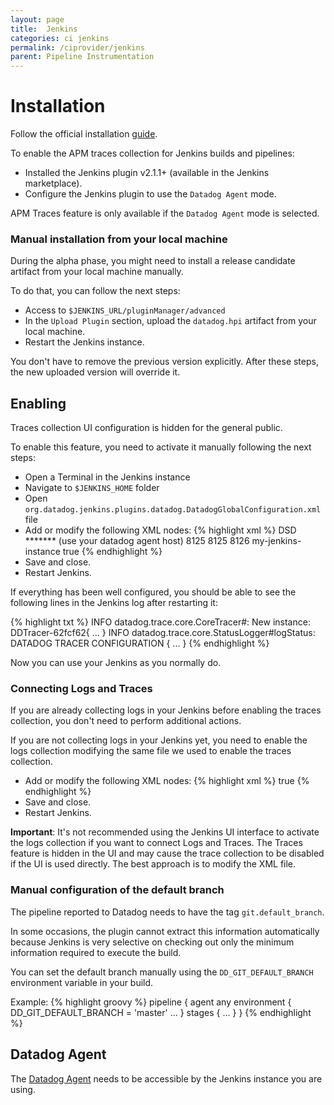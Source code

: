 ```yaml
---
layout: page
title:  Jenkins
categories: ci jenkins
permalink: /ciprovider/jenkins
parent: Pipeline Instrumentation
---
```


# Installation

Follow the official installation [guide](https://github.com/jenkinsci/datadog-plugin/blob/master/README.md).

To enable the APM traces collection for Jenkins builds and pipelines:

* Installed the Jenkins plugin v2.1.1+ (available in the Jenkins marketplace).
* Configure the Jenkins plugin to use the `Datadog Agent` mode.

APM Traces feature is only available if the `Datadog Agent` mode is selected.

### Manual installation from your local machine
During the alpha phase, you might need to install a release candidate artifact from your local machine manually. 

To do that, you can follow the next steps:
* Access to `$JENKINS_URL/pluginManager/advanced`
* In the `Upload Plugin` section, upload the `datadog.hpi` artifact from your local machine.
* Restart the Jenkins instance.

You don't have to remove the previous version explicitly. After these steps, the new uploaded version will override it.

## Enabling

Traces collection UI configuration is hidden for the general public.

To enable this feature, you need to activate it manually following the next steps:

*  Open a Terminal in the Jenkins instance
*  Navigate to `$JENKINS_HOME` folder
*  Open `org.datadog.jenkins.plugins.datadog.DatadogGlobalConfiguration.xml` file
*  Add or modify the following XML nodes:
{% highlight xml %}
  <reportWith>DSD</reportWith>
  <targetApiKey>*******</targetApiKey>
  <targetHost>(use your datadog agent host)</targetHost>
  <targetPort>8125</targetPort>
  <targetLogCollectionPort>8125</targetLogCollectionPort>
  <targetTraceCollectionPort>8126</targetTraceCollectionPort>
  <traceServiceName>my-jenkins-instance</traceServiceName>
  <collectBuildTraces>true</collectBuildTraces>
{% endhighlight %}
*  Save and close.
*  Restart Jenkins.

If everything has been well configured, you should be able to see the following lines in the Jenkins log after restarting it:

{% highlight txt %}
INFO    datadog.trace.core.CoreTracer#<init>: New instance: DDTracer-62fcf62{ ... }
INFO    datadog.trace.core.StatusLogger#logStatus: DATADOG TRACER CONFIGURATION { ... }
{% endhighlight %}

Now you can use your Jenkins as you normally do.

### Connecting Logs and Traces

If you are already collecting logs in your Jenkins before enabling the traces collection, you don't need to perform additional actions.

If you are not collecting logs in your Jenkins yet, you need to enable the logs collection modifying the same file we used to enable the traces collection.

*  Add or modify the following XML nodes:
{% highlight xml %}
  <collectBuildLogs>true</collectBuildLogs>
{% endhighlight %}
*  Save and close.
*  Restart Jenkins.

**Important**: It's not recommended using the Jenkins UI interface to activate the logs collection if you want to connect Logs and Traces. The Traces feature is hidden in the UI and may cause the trace collection to be disabled if the UI is used directly. The best approach is to modify the XML file.

### Manual configuration of the default branch

The pipeline reported to Datadog needs to have the tag `git.default_branch`. 

In some occasions, the plugin cannot extract this information automatically because Jenkins is very selective on checking out only the minimum information required to execute the build.

You can set the default branch manually using the `DD_GIT_DEFAULT_BRANCH` environment variable in your build. 

Example:
{% highlight groovy %}
pipeline {
    agent any
    environment {
        DD_GIT_DEFAULT_BRANCH = 'master'
        ...
    }
    stages {
        ...
    }
}
{% endhighlight %}

## Datadog Agent

The [Datadog Agent](https://docs.datadoghq.com/agent/) needs to be accessible by the Jenkins instance you are using.
